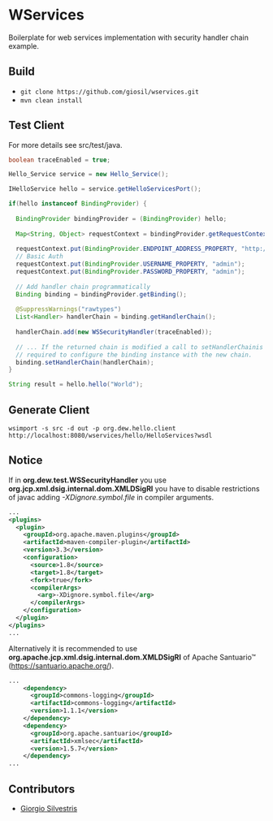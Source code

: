 # WServices

Boilerplate for web services implementation with security handler chain example.

## Build

- `git clone https://github.com/giosil/wservices.git`
- `mvn clean install`

## Test Client

For more details see src/test/java.

```java
boolean traceEnabled = true;

Hello_Service service = new Hello_Service();

IHelloService hello = service.getHelloServicesPort();

if(hello instanceof BindingProvider) {
  
  BindingProvider bindingProvider = (BindingProvider) hello;
  
  Map<String, Object> requestContext = bindingProvider.getRequestContext();
  
  requestContext.put(BindingProvider.ENDPOINT_ADDRESS_PROPERTY, "http://localhost:8080/wservices/hello/HelloServices?g=Ciao");
  // Basic Auth
  requestContext.put(BindingProvider.USERNAME_PROPERTY, "admin");
  requestContext.put(BindingProvider.PASSWORD_PROPERTY, "admin");
  
  // Add handler chain programmatically
  Binding binding = bindingProvider.getBinding();
  
  @SuppressWarnings("rawtypes")
  List<Handler> handlerChain = binding.getHandlerChain();
  
  handlerChain.add(new WSSecurityHandler(traceEnabled));
  
  // ... If the returned chain is modified a call to setHandlerChainis 
  // required to configure the binding instance with the new chain.
  binding.setHandlerChain(handlerChain);
}

String result = hello.hello("World");
```

## Generate Client

`wsimport -s src -d out -p org.dew.hello.client http://localhost:8080/wservices/hello/HelloServices?wsdl`

## Notice

If in **org.dew.test.WSSecurityHandler** you use **org.jcp.xml.dsig.internal.dom.XMLDSigRI** you have to disable restrictions of javac adding *-XDignore.symbol.file* in compiler arguments.

```xml
...
<plugins>
  <plugin>
    <groupId>org.apache.maven.plugins</groupId>
    <artifactId>maven-compiler-plugin</artifactId>
    <version>3.3</version>
    <configuration>
      <source>1.8</source> 
      <target>1.8</target> 
      <fork>true</fork>
      <compilerArgs>
        <arg>-XDignore.symbol.file</arg>
      </compilerArgs>
    </configuration>
  </plugin>
</plugins>
...
```

Alternatively it is recommended to use **org.apache.jcp.xml.dsig.internal.dom.XMLDSigRI** of Apache Santuario&trade; (https://santuario.apache.org/).

```xml
...
    <dependency>
      <groupId>commons-logging</groupId>
      <artifactId>commons-logging</artifactId>
      <version>1.1.1</version>
    </dependency>
    <dependency>
      <groupId>org.apache.santuario</groupId>
      <artifactId>xmlsec</artifactId>
      <version>1.5.7</version>
    </dependency>
...
```

## Contributors

* [Giorgio Silvestris](https://github.com/giosil)
